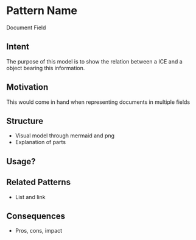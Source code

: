 # Pattern Name
Document Field
## Intent
The purpose of this model is to show the relation between a ICE and a object bearing this information. 

## Motivation
This would come in hand when representing documents in multiple fields

## Structure
- Visual model through mermaid and png
- Explanation of parts

## Usage?

## Related Patterns
- List and link

## Consequences
- Pros, cons, impact
